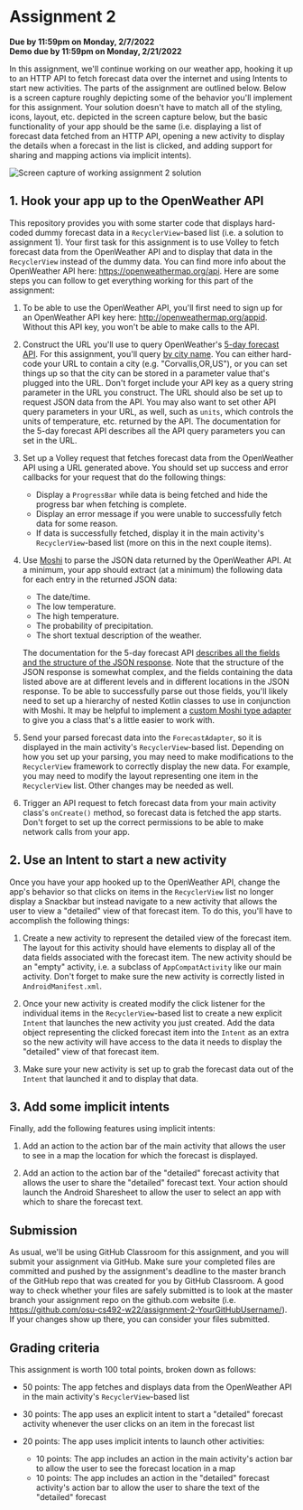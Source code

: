 # Assignment 2
**Due by 11:59pm on Monday, 2/7/2022** <br />
**Demo due by 11:59pm on Monday, 2/21/2022**

In this assignment, we'll continue working on our weather app, hooking it up to an HTTP API to fetch forecast data over the internet and using Intents to start new activities.  The parts of the assignment are outlined below.  Below is a screen capture roughly depicting some of the behavior you'll implement for this assignment.  Your solution doesn't have to match all of the styling, icons, layout, etc. depicted in the screen capture below, but the basic functionality of your app should be the same (i.e. displaying a list of forecast data fetched from an HTTP API, opening a new activity to display the details when a forecast in the list is clicked, and adding support for sharing and mapping actions via implicit intents).

![Screen capture of working assignment 2 solution](screencap.gif)

## 1. Hook your app up to the OpenWeather API

This repository provides you with some starter code that displays hard-coded dummy forecast data in a `RecyclerView`-based list (i.e. a solution to assignment 1).  Your first task for this assignment is to use Volley to fetch forecast data from the OpenWeather API and to display that data in the `RecyclerView` instead of the dummy data.  You can find more info about the OpenWeather API here: https://openweathermap.org/api.  Here are some steps you can follow to get everything working for this part of the assignment:

  1. To be able to use the OpenWeather API, you'll first need to sign up for an OpenWeather API key here: http://openweathermap.org/appid.  Without this API key, you won't be able to make calls to the API.

  2. Construct the URL you'll use to query OpenWeather's [5-day forecast API](https://openweathermap.org/forecast5).  For this assignment, you'll query [by city name](https://openweathermap.org/forecast5#name5).  You can either hard-code your URL to contain a city (e.g. "Corvallis,OR,US"), or you can set things up so that the city can be stored in a parameter value that's plugged into the URL.  Don't forget include your API key as a query string parameter in the URL you construct.  The URL should also be set up to request JSON data from the API.  You may also want to set other API query parameters in your URL, as well, such as `units`, which controls the units of temperature, etc. returned by the API.  The documentation for the 5-day forecast API describes all the API query parameters you can set in the URL.

  3. Set up a Volley request that fetches forecast data from the OpenWeather API using a URL generated above.  You should set up success and error callbacks for your request that do the following things:
      * Display a `ProgressBar` while data is being fetched and hide the progress bar when fetching is complete.
      * Display an error message if you were unable to successfully fetch data for some reason.
      * If data is successfully fetched, display it in the main activity's `RecyclerView`-based list (more on this in the next couple items).

  4. Use [Moshi](https://github.com/square/moshi/) to parse the JSON data returned by the OpenWeather API.  At a minimum, your app should extract (at a minimum) the following data for each entry in the returned JSON data:
      * The date/time.
      * The low temperature.
      * The high temperature.
      * The probability of precipitation.
      * The short textual description of the weather.

      The documentation for the 5-day forecast API [describes all the fields and the structure of the JSON response](https://openweathermap.org/forecast5#JSON).  Note that the structure of the JSON response is somewhat complex, and the fields containing the data listed above are at different levels and in different locations in the JSON response.  To be able to successfully parse out those fields, you'll likely need to set up a hierarchy of nested Kotlin classes to use in conjunction with Moshi.  It may be helpful to implement a [custom Moshi type adapter](https://github.com/square/moshi/#custom-type-adapters) to give you a class that's a little easier to work with.

  5. Send your parsed forecast data into the `ForecastAdapter`, so it is displayed in the main activity's `RecyclerView`-based list.  Depending on how you set up your parsing, you may need to make modifications to the `RecyclerView` framework to correctly display the new data.  For example, you may need to modify the layout representing one item in the `RecyclerView` list.  Other changes may be needed as well.

  6. Trigger an API request to fetch forecast data from your main activity class's `onCreate()` method, so forecast data is fetched the app starts.  Don't forget to set up the correct permissions to be able to make network calls from your app.

## 2. Use an Intent to start a new activity

Once you have your app hooked up to the OpenWeather API, change the app's behavior so that clicks on items in the `RecyclerView` list no longer display a Snackbar but instead navigate to a new activity that allows the user to view a "detailed" view of that forecast item.  To do this, you'll have to accomplish the following things:

  1. Create a new activity to represent the detailed view of the forecast item.  The layout for this activity should have elements to display all of the data fields associated with the forecast item.  The new activity should be an "empty" activity, i.e. a subclass of `AppCompatActivity` like our main activity.  Don't forget to make sure the new activity is correctly listed in `AndroidManifest.xml`.

  2. Once your new activity is created modify the click listener for the individual items in the `RecyclerView`-based list to create a new explicit `Intent` that launches the new activity you just created.  Add the data object representing the clicked forecast item into the `Intent` as an extra so the new activity will have access to the data it needs to display the "detailed" view of that forecast item.

  3. Make sure your new activity is set up to grab the forecast data out of the `Intent` that launched it and to display that data.

## 3. Add some implicit intents

Finally, add the following features using implicit intents:

  1. Add an action to the action bar of the main activity that allows the user to see in a map the location for which the forecast is displayed.

  2. Add an action to the action bar of the "detailed" forecast activity that allows the user to share the "detailed" forecast text.  Your action should launch the Android Sharesheet to allow the user to select an app with which to share the forecast text.

## Submission

As usual, we'll be using GitHub Classroom for this assignment, and you will submit your assignment via GitHub.  Make sure your completed files are committed and pushed by the assignment's deadline to the master branch of the GitHub repo that was created for you by GitHub Classroom.  A good way to check whether your files are safely submitted is to look at the master branch your assignment repo on the github.com website (i.e. https://github.com/osu-cs492-w22/assignment-2-YourGitHubUsername/). If your changes show up there, you can consider your files submitted.

## Grading criteria

This assignment is worth 100 total points, broken down as follows:

  * 50 points: The app fetches and displays data from the OpenWeather API in the main activity's `RecyclerView`-based list

  * 30 points: The app uses an explicit intent to start a "detailed" forecast activity whenever the user clicks on an item in the forecast list

  * 20 points: The app uses implicit intents to launch other activities:
      * 10 points: The app includes an action in the main activity's action bar to allow the user to see the forecast location in a map
      * 10 points: The app includes an action in the "detailed" forecast activity's action bar to allow the user to share the text of the "detailed" forecast
